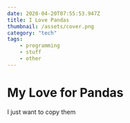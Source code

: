 ```yaml
---
date: 2020-04-20T07:55:53.947Z
title: I Love Pandas
thumbnail: /assets/cover.png
category: "tech"
tags:
    - programming
    - stuff
    - other
---
```

# My Love for Pandas

I just want to copy them